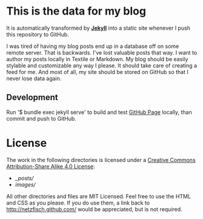# This is the data for my blog

It is automatically transformed by **[Jekyll](http://github.com/mojombo/jekyll)** into a static site whenever I push this repository to GitHub.

I was tired of having my blog posts end up in a database off on some remote server. That is backwards. I've lost valuable posts that way. I want to author my posts locally in Textile or Markdown. My blog should be easily stylable and customizable any way I please. It should take care of creating a feed for me. And most of all, my site should be stored on GitHub so that I never lose data again.

## Development

Run '$ bundle exec jekyll serve' to build and test [GitHub Page](https://docs.github.com/en/pages/setting-up-a-github-pages-site-with-jekyll/testing-your-github-pages-site-locally-with-jekyll) locally, than commit and push to GitHub.

# License

The work in the following directories is licensed under a [Creative Commons Attribution-Share Alike 4.0  License](http://creativecommons.org/licenses/by-sa/4.0/):

* *_posts/*
* *images/*

All other directories and files are MIT Licensed. Feel free to use the HTML and CSS as you please. If you do use them, a link back to http://netzfisch.github.com/ would be appreciated, but is not required.
